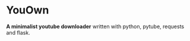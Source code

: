 YouOwn
======

**A minimalist youtube downloader** written with python, pytube, requests and flask.
